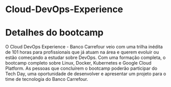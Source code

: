 # Cloud-DevOps-Experience
# Detalhes do bootcamp
O Cloud DevOps Experience - Banco Carrefour veio com uma trilha inédita de 101 horas para profissionais que já atuam na área e querem evoluir ou estão começando a estudar sobre DevOps. Com uma formação completa, o bootcamp completo sobre Linux, Docker, Kubernetes e Google Cloud Platform. As pessoas que concluírem o bootcamp poderão participar do Tech Day, uma oportunidade de desenvolver e apresentar um projeto para o time de tecnologia do Banco Carrefour.
